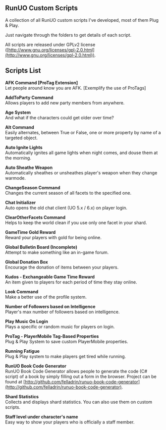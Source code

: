 ## RunUO Custom Scripts ##

A collection of all RunUO custom scripts I've developed, most of them Plug & Play.

Just navigate through the folders to get details of each script.

All scripts are released under GPLv2 license ([http://www.gnu.org/licenses/gpl-2.0.html](http://www.gnu.org/licenses/gpl-2.0.html)).

## Scripts List ##

**AFK Command [ProTag Extension]**  
Let people around know you are AFK. [Exemplify the use of ProTags]

**AddToParty Command**  
Allows players to add new party members from anywhere.

**Age System**  
And what if the characters could get older over time?

**Alt Command**  
Easily alternates, between True or False, one or more property by name of a targeted object.

**Auto Ignite Lights**  
Automatically ignites all game lights when night comes, and douse them at the morning.

**Auto Sheathe Weapon**  
Automatically sheathes or unsheathes player's weapon when they change warmode. 

**ChangeSeason Command**  
Changes the current season of all facets to the specified one. 

**Chat Initializer**  
Auto opens the old chat client (UO 5.x / 6.x) on player login. 

**ClearOtherFacets Command**  
Helps to keep the world clean if you use only one facet in your shard. 

**GameTime Gold Reward**  
Reward your players with gold for being online. 

**Global Bulletin Board (Incomplete)**  
Attempt to make something like an in-game forum. 

**Global Donation Box**  
Encourage the donation of items between your players. 

**Kudos - Exchangeable Game Time Reward**  
An item given to players for each period of time they stay online. 

**Look Command**  
Make a better use of the profile system. 

**Number of Followers based on Intelligence**  
Player's max number of followers based on intelligence. 

**Play Music On Login**  
Plays a specific or random music for players on login. 

**ProTag - PlayerMobile Tag-Based Properties**  
Plug & Play System to save custom PlayerMobile properties. 

**Running Fatigue**  
Plug & Play system to make players get tired while running. 

**RunUO Book Code Generator**  
RunUO Book Code Generator allows people to generate the code (C# script) of a book by simply filling out a form in the browser. Project can be found at [http://github.com/felladrin/runuo-book-code-generator](http://github.com/felladrin/runuo-book-code-generator).

**Shard Statistics**  
Collects and displays shard statistics. You can also use them on custom scripts. 

**Staff level under character's name**  
Easy way to show your players who is officially a staff member.
